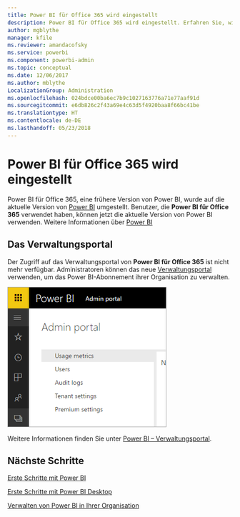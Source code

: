 ```yaml
---
title: Power BI für Office 365 wird eingestellt
description: Power BI für Office 365 wird eingestellt. Erfahren Sie, wie Sie Power BI jetzt verwenden und verwalten.
author: mgblythe
manager: kfile
ms.reviewer: amandacofsky
ms.service: powerbi
ms.component: powerbi-admin
ms.topic: conceptual
ms.date: 12/06/2017
ms.author: mblythe
LocalizationGroup: Administration
ms.openlocfilehash: 024bdce00ba6ec7b9c1027163776a71e77aaf91d
ms.sourcegitcommit: e6db826c2f43a69e4c63d5f4920baa8f66bc41be
ms.translationtype: HT
ms.contentlocale: de-DE
ms.lasthandoff: 05/23/2018
---
```

# <a name="power-bi-for-office-365-is-retired"></a>Power BI für Office 365 wird eingestellt
Power BI für Office 365, eine frühere Version von Power BI, wurde auf die aktuelle Version von [Power BI](https://powerbi.microsoft.com) umgestellt. Benutzer, die **Power BI für Office 365** verwendet haben, können jetzt die aktuelle Version von Power BI verwenden. Weitere Informationen über [Power BI](service-get-started.md)

## <a name="the-admin-portal"></a>Das Verwaltungsportal
Der Zugriff auf das Verwaltungsportal von **Power BI für Office 365** ist nicht mehr verfügbar. Administratoren können das neue [Verwaltungsportal](https://app.powerbi.com/admin-portal) verwenden, um das Power BI-Abonnement ihrer Organisation zu verwalten.

![](media/service-admin-o365portal-retired/powerbi-admin-landing-page.png)

Weitere Informationen finden Sie unter [Power BI – Verwaltungsportal](service-admin-portal.md).

## <a name="next-steps"></a>Nächste Schritte
[Erste Schritte mit Power BI](service-get-started.md)

[Erste Schritte mit Power BI Desktop](desktop-getting-started.md)

[Verwalten von Power BI in Ihrer Organisation](service-admin-administering-power-bi-in-your-organization.md)
